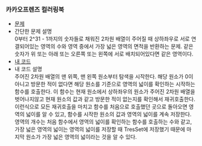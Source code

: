 ### 카카오프렌즈 컬러링북  
* [문제](https://programmers.co.kr/learn/courses/30/lessons/1829)    
* 간단한 문제 설명  
    0부터 2^31 - 1까지의 숫자들로 채워진 2차원 배열이 주어질 때 상하좌우로 서로 연결되어있는 영역의 수와 영역 중에서 가장 넓은 영역의 면적을 반환하는 문제. 같은 숫자가 위 또는 아래 또는 오른쪽 또는 왼쪽에 서로 배치되어있다면 같은 영역이다.  
* [내 코드](kakao_friends_coloring_book.java)  
* 내 코드 설명  
    주어진 2차원 배열의 맨 위쪽, 맨 왼쪽 원소부터 탐색을 시작한다. 해당 원소가 0이 아니고 방문한 적이 없다면 해당 원소를 기준으로 영역의 넓이를 확인하는 시작하는 함수를 호출한다. 이 함수는 현재 원소에서 상하좌우의 원소가 주어진 2차원 배열을 벗어나지않고 현재 원소의 값과 같고 방문한 적이 없는지를 확인해서 재귀호출한다. 이런식으로 모든 재귀호출을 마치고 함수를 처음으로 호출했던 곳으로 돌아오면 영역의 넓이를 알 수 있고, 함수를 시작한 원소의 값과 영역의 넓이를 계속 저장한다. 영역의 개수는 처음 함수에서 영역의 넓이를 확인하는 함수를 호출하는 수와 같고, 가장 넓은 영역의 넓이는 영역의 넓이를 저장할 때 TresSet에 저장했기 때문에 마지막 원소가 가장 넓은 영역의 넓이라는 것을 알 수 있다.  
